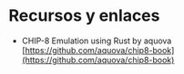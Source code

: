 # Recursos y enlaces

- CHIP-8 Emulation using Rust by aquova [https://github.com/aquova/chip8-book](https://github.com/aquova/chip8-book)
